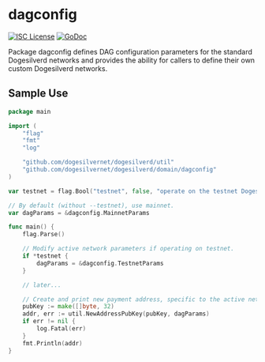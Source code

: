 dagconfig
========

[![ISC License](http://img.shields.io/badge/license-ISC-blue.svg)](https://choosealicense.com/licenses/isc/)
[![GoDoc](https://img.shields.io/badge/godoc-reference-blue.svg)](http://godoc.org/github.com/dogesilvernet/dogesilverd/dagconfig)

Package dagconfig defines DAG configuration parameters for the standard
Dogesilverd networks and provides the ability for callers to define their own custom
Dogesilverd networks.

## Sample Use

```Go
package main

import (
	"flag"
	"fmt"
	"log"

	"github.com/dogesilvernet/dogesilverd/util"
	"github.com/dogesilvernet/dogesilverd/domain/dagconfig"
)

var testnet = flag.Bool("testnet", false, "operate on the testnet Dogesilver network")

// By default (without --testnet), use mainnet.
var dagParams = &dagconfig.MainnetParams

func main() {
	flag.Parse()

	// Modify active network parameters if operating on testnet.
	if *testnet {
		dagParams = &dagconfig.TestnetParams
	}

	// later...

	// Create and print new payment address, specific to the active network.
	pubKey := make([]byte, 32)
	addr, err := util.NewAddressPubKey(pubKey, dagParams)
	if err != nil {
		log.Fatal(err)
	}
	fmt.Println(addr)
}
```
